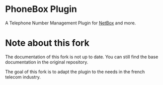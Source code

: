 # PhoneBox Plugin

A Telephone Number Management Plugin for [NetBox](https://github.com/netbox-community/netbox) and more.

# Note about this fork

The documentation of this fork is not up to date. You can still find the base documentation in the original repository.

The goal of this fork is to adapt the plugin to the needs in the french telecom industry.